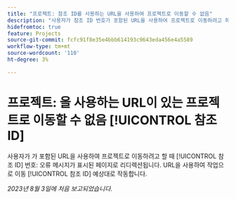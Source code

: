 ```yaml
---
title: "프로젝트: 참조 ID를 사용하는 URL을 사용하여 프로젝트로 이동할 수 없음"
description: "사용자가 참조 ID 번호가 포함된 URL을 사용하여 프로젝트로 이동하려고 하면 오류 메시지가 표시된 페이지로 리디렉션됩니다. 참조 ID가 있는 URL을 사용하여 작업으로 이동하는 것은 예상대로 작동합니다."
hidefromtoc: true
feature: Projects
source-git-commit: fcfc91f8e35e4bbb614193c9643eda456e4a5589
workflow-type: tm+mt
source-wordcount: '110'
ht-degree: 3%

---
```



# 프로젝트: 을 사용하는 URL이 있는 프로젝트로 이동할 수 없음 [!UICONTROL 참조 ID]

사용자가 가 포함된 URL을 사용하여 프로젝트로 이동하려고 할 때 [!UICONTROL 참조 ID] 번호: 오류 메시지가 표시된 페이지로 리디렉션됩니다. URL을 사용하여 작업으로 이동 [!UICONTROL 참조 ID] 예상대로 작동합니다.

_2023년 8월 3일에 처음 보고되었습니다._

